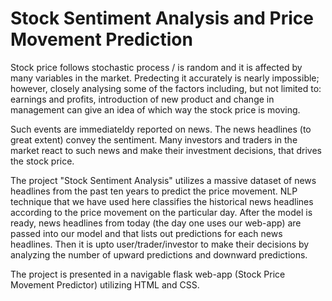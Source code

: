 # Stock Sentiment Analysis and Price Movement Prediction

Stock price follows stochastic process / is random and it is affected by many variables in the market. Predecting it accurately is nearly impossible; however, closely analysing some of the factors including, but not limited to: earnings and profits, introduction of new product and change in management can give an idea of which way the stock price is moving.

Such events are immediateldy reported on news. The news headlines (to great extent) convey the sentiment. Many investors and traders in the market react to such news and make their investment decisions, that drives the stock price. 

The project "Stock Sentiment Analysis" utilizes a massive dataset of news headlines from the past ten years to predict the price movement. NLP technique that we have used here classifies the historical news headlines according to the price movement on the particular day. After the model is ready, news headlines from today (the day one uses our web-app) are passed into our model and that lists out predictions for each news headlines. Then it is upto user/trader/investor to make their decisions by analyzing the number of upward predictions and downward predictions.

The project is presented in a navigable flask web-app (Stock Price Movement Predictor) utilizing HTML and CSS.

